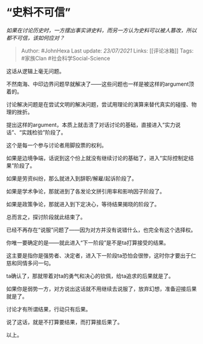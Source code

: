 # “史料不可信”
*如果在讨论历史时，一方摆出事实讲史料，而另一方认为史料可以被人篡改，所以都不可信，该如何应对？*

> Author: #JohnHexa
Last update: *23/07/2021* 
Links: [[评论冰箱]]
Tags:  #家族Clan #社会科学Social-Science 



这话从逻辑上毫无问题。

不然南海、中印边界问题早就解决了——这些问题也一样是被这样的argument顶着的。

讨论解决问题是在尝试文明的解决问题，尝试用理论的演算来替代真实的碰撞、物理的挫折。

提出这样的argument，本质上就击溃了对话讨论的基础，直接进入“实力说话”、“实践检验”阶段了。

这个是每一个参与讨论者用脚投票的权利。

如果是边境争端，话说到这个份上就没有继续讨论的基础了，进入“实际控制定结果”阶段了。

如果是劳资纠纷，那么就进入到辞职/解雇/起诉阶段了。

如果是学术争论，那就进到了各发论文拼引用率和影响因子阶段了。

如果是政策争论，那就进入到下定决心，等待结果揭晓的阶段了。

总而言之，探讨阶段就此结束了。

已经不再存在“说服”问题了——因为对方并没有说错什么，也完全有这个选择权。

你唯一要确定的是——就此进入“下一阶段”是不是ta打算接受的结果。

这主要是指你是强势者、决定者，进入下一阶段ta恐怕会很惨，这时你才要出于仁慈和同情多问一句。

ta确认了，那就带着对ta的勇气和决心的钦佩，给ta追求的后果就是了。

如果你是弱势一方，对方说出这话就不用继续去说服了，放弃幻想，准备迎接后果就是了。

讨论才有所谓结果，行动只有后果。

说了这话，就是不打算要结果，而打算接后果了。

以上。



